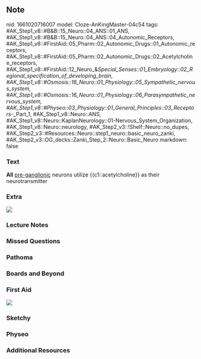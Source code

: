 ## Note
nid: 1661020716007
model: Cloze-AnKingMaster-04c54
tags: #AK_Step1_v8::#B&B::15_Neuro::04_ANS::01_ANS, #AK_Step1_v8::#B&B::15_Neuro::04_ANS::04_Autonomic_Receptors, #AK_Step1_v8::#FirstAid::05_Pharm::02_Autonomic_Drugs::01_Autonomic_receptors, #AK_Step1_v8::#FirstAid::05_Pharm::02_Autonomic_Drugs::02_Acetylcholine_receptors, #AK_Step1_v8::#FirstAid::12_Neuro_&_Special_Senses::01_Embryology::02_Regional_specification_of_developing_brain, #AK_Step1_v8::#Osmosis::16_Neuro::01_Physiology::05_Sympathetic_nervous_system, #AK_Step1_v8::#Osmosis::16_Neuro::01_Physiology::06_Parasympathetic_nervous_system, #AK_Step1_v8::#Physeo::03_Physiology::01_General_Principles::03_Receptors_-_Part_1, #AK_Step1_v8::Neuro::ANS, #AK_Step1_v8::Neuro::KaplanNeurology::01-Nervous_System_Organization, #AK_Step1_v8::Neuro::neurology, #AK_Step2_v3::!Shelf::Neuro::no_dupes, #AK_Step2_v3::#Resources::Neuro::step1_neuro::basic_neuro_zanki, #AK_Step2_v3::OG_decks::Zanki_Step_2::Neuro::Basic_Neuro
markdown: false

### Text
<div>
  <b>All</b> <u>pre-ganglionic</u> neurons utilize
  {{c1::acetylcholine}} as their neurotransmitter
</div>

### Extra
<img src="paste-223986839454103.jpg">

### Lecture Notes


### Missed Questions


### Pathoma


### Boards and Beyond


### First Aid
<img src="tmp1WT_Sf.png">

### Sketchy


### Physeo


### Additional Resources

